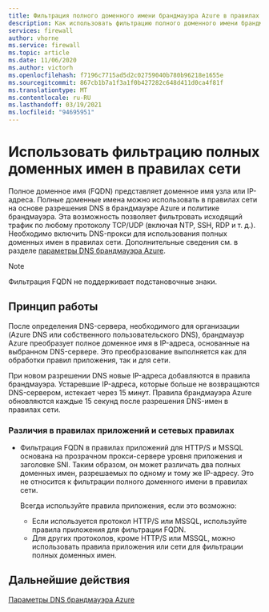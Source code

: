 ```yaml
---
title: Фильтрация полного доменного имени брандмауэра Azure в правилах сети
description: Как использовать фильтрацию полного доменного имени брандмауэра Azure в правилах сети
services: firewall
author: vhorne
ms.service: firewall
ms.topic: article
ms.date: 11/06/2020
ms.author: victorh
ms.openlocfilehash: f7196c7715ad5d2c02759040b780b96218e1655e
ms.sourcegitcommit: 867cb1b7a1f3a1f0b427282c648d411d0ca4f81f
ms.translationtype: MT
ms.contentlocale: ru-RU
ms.lasthandoff: 03/19/2021
ms.locfileid: "94695951"
---
```

# <a name="use-fqdn-filtering-in-network-rules"></a>Использовать фильтрацию полных доменных имен в правилах сети

Полное доменное имя (FQDN) представляет доменное имя узла или IP-адреса. Полные доменные имена можно использовать в правилах сети на основе разрешения DNS в брандмауэре Azure и политике брандмауэра. Эта возможность позволяет фильтровать исходящий трафик по любому протоколу TCP/UDP (включая NTP, SSH, RDP и т. д.). Необходимо включить DNS-прокси для использования полных доменных имен в правилах сети. Дополнительные сведения см. в разделе [параметры DNS брандмауэра Azure](dns-settings.md).

> [!NOTE]
> Фильтрация FQDN не поддерживает подстановочные знаки.

## <a name="how-it-works"></a>Принцип работы

После определения DNS-сервера, необходимого для организации (Azure DNS или собственного пользовательского DNS), брандмауэр Azure преобразует полное доменное имя в IP-адреса, основанные на выбранном DNS-сервере. Это преобразование выполняется как для обработки правил приложения, так и для сети.

При новом разрешении DNS новые IP-адреса добавляются в правила брандмауэра. Устаревшие IP-адреса, которые больше не возвращаются DNS-сервером, истекает через 15 минут. Правила брандмауэра Azure обновляются каждые 15 секунд после разрешения DNS-имен в правилах сети.

### <a name="differences-in-application-rules-vs-network-rules"></a>Различия в правилах приложений и сетевых правилах

- Фильтрация FQDN в правилах приложений для HTTP/S и MSSQL основана на прозрачном прокси-сервере уровня приложения и заголовке SNI. Таким образом, он может различать два полных доменных имен, разрешаемых по одному и тому же IP-адресу. Это не относится к фильтрации полного доменного имени в правилах сети. 

   Всегда используйте правила приложения, если это возможно:
     - Если используется протокол HTTP/S или MSSQL, используйте правила приложения для фильтрации FQDN.
   - Для других протоколов, кроме HTTP/S или MSSQL, можно использовать правила приложения или сети для фильтрации полных доменных имен.

## <a name="next-steps"></a>Дальнейшие действия

[Параметры DNS брандмауэра Azure](dns-settings.md)
